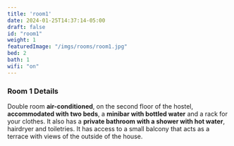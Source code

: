 ```yaml
---
title: 'room1'
date: 2024-01-25T14:37:14-05:00
draft: false
id: "room1" 
weight: 1
featuredImage: "/imgs/rooms/room1.jpg"
bed: 2
bath: 1
wifi: "on"
---
```


### Room 1 Details 

Double room __air-conditioned__, on the second floor of the hostel, __accommodated with two beds__, a __minibar with bottled water__ and a rack for your clothes. It also has a __private bathroom with a shower with hot water__, hairdryer and toiletries. It has access to a small balcony that acts as a terrace with views of the outside of the house.